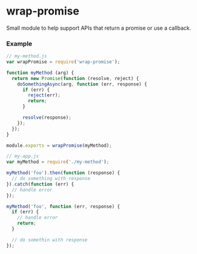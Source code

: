 # wrap-promise

Small module to help support APIs that return a promise or use a callback.

### Example

```js
// my-method.js
var wrapPromise = require('wrap-promise');

function myMethod (arg) {
  return new Promise(function (resolve, reject) {
    doSomethingAsync(arg, function (err, response) {
      if (err) {
        reject(err);
        return;
      }

      resolve(response);
    });
  });
}

module.exports = wrapPromise(myMethod);

// my-app.js
var myMethod = require('./my-method');

myMethod('foo').then(function (response) {
  // do something with response
}).catch(function (err) {
  // handle error
});

myMethod('foo', function (err, response) {
  if (err) {
    // handle error
    return;
  }

  // do somethin with response
});
```

